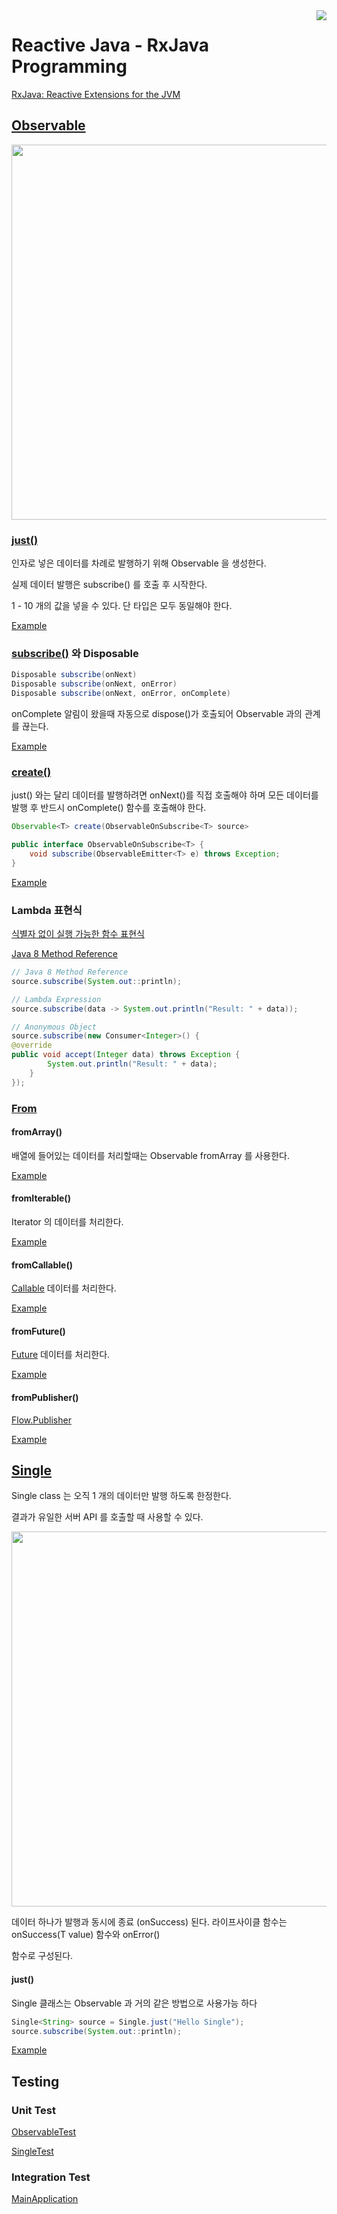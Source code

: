 <img src="http://reactivex.io/assets/Rx_Logo_S.png" align="right"/>

# Reactive Java - RxJava Programming

[RxJava: Reactive Extensions for the JVM](https://github.com/ReactiveX/RxJava)

## [Observable](http://reactivex.io/documentation/ko/observable.html)

<img src="http://reactivex.io/assets/operators/legend.png" width="600"/>

### [just()](http://reactivex.io/documentation/operators/just.html)

인자로 넣은 데이터를 차례로 발행하기 위해 Observable 을 생성한다.

실제 데이터 발행은 subscribe() 를 호출 후 시작한다.

1 - 10 개의 값을 넣을 수 있다. 단 타입은 모두 동일해야 한다.

[Example](https://github.com/JohnSmith19/reactive-java/blob/b1e5b63ff31ffce7dad37027d9b730001576bb14/reactive-java/src/main/java/reactivejava/FirstExample.java)

### [subscribe()](http://reactivex.io/documentation/operators/subscribe.html) 와 Disposable

```java
Disposable subscribe(onNext)
Disposable subscribe(onNext, onError)
Disposable subscribe(onNext, onError, onComplete)
```

onComplete 알림이 왔을때 자동으로 dispose()가 호출되어 Observable
과의 관계를 끊는다.

[Example](https://github.com/JohnSmith19/reactive-java/blob/ee221c9109462c3093d036149eac87bb82d84b05/reactive-java/src/main/java/reactivejava/ObservableNotifications.java)

### [create()](http://reactivex.io/documentation/operators/create.html)

just() 와는 달리 데이터를 발행하려면 onNext()를 직접 호출해야 하며 모든
데이터를 발행 후 반드시 onComplete() 함수를 호출해야 한다.

```java
Observable<T> create(ObservableOnSubscribe<T> source>

public interface ObservableOnSubscribe<T> {
    void subscribe(ObservableEmitter<T> e) throws Exception;
}
```

[Example](https://github.com/JohnSmith19/reactive-java/blob/acbc56cbb27cb4dc4c7e0f50fe0720c6f78e08cc/reactive-java/src/main/java/reactivejava/ObservableCreateExample.java)

### Lambda 표현식

[식별자 없이 실행 가능한 함수 표현식](http://jdm.kr/blog/181)

[Java 8 Method Reference](https://www.codementor.io/eh3rrera/using-java-8-method-reference-du10866vx)

```java
// Java 8 Method Reference
source.subscribe(System.out::println);

// Lambda Expression
source.subscribe(data -> System.out.println("Result: " + data));

// Anonymous Object
source.subscribe(new Consumer<Integer>() {
@override
public void accept(Integer data) throws Exception {
        System.out.println("Result: " + data);
    }
});
```

### [From](http://reactivex.io/documentation/operators/from.html)

#### fromArray()

배열에 들어있는 데이터를 처리할때는 Observable fromArray 를 사용한다.

[Example](https://github.com/JohnSmith19/reactive-java/blob/1d9e187d1542a4cc4d6d5f21cfb477037950a4ae/reactive-java/src/main/java/reactivejava/ObservableFromArray.java)

#### fromIterable()

Iterator 의 데이터를 처리한다.

[Example](https://github.com/JohnSmith19/reactive-java/blob/c433c441d4bec15606ab80e6a9021913edc17983/reactive-java/src/main/java/reactivejava/ObservableFromIterable.java)

#### fromCallable()

[Callable](http://developer88.tistory.com/87) 데이터를 처리한다.

[Example](https://github.com/JohnSmith19/reactive-java/blob/e11c3f1e22cf82c37dc4ba2a097712638363eed8/reactive-java/src/main/java/reactivejava/observable/ObservableFromCallable.java)

#### fromFuture()

[Future](https://docs.oracle.com/javase/8/docs/api/java/util/concurrent/Future.html) 데이터를 처리한다.

[Example](https://github.com/JohnSmith19/reactive-java/blob/78545d5d5991a4c2fe859bbd2e82c6d5fc96a8fb/reactive-java/src/main/java/reactivejava/observable/ObservableFromFuture.java)

#### fromPublisher()

[Flow.Publisher<T>](https://docs.oracle.com/javase/9/docs/api/java/util/concurrent/Flow.Publisher.html)

[Example](https://github.com/JohnSmith19/reactive-java/blob/688f3554de934cdad17aae1ff19bdcb2712c5c45/reactive-java/src/main/java/reactivejava/observable/ObservableFromPublisher.java)

## [Single](http://reactivex.io/documentation/ko/single.html)

Single class 는 오직 1 개의 데이터만 발행 하도록 한정한다.

결과가 유일한 서버 API 를 호출할 때 사용할 수 있다.

<img src="https://raw.github.com/wiki/ReactiveX/RxJava/images/rx-operators/Single.legend.png" width="600"/>

데이터 하나가 발행과 동시에 종료 (onSuccess) 된다. 라이프사이클 함수는 onSuccess(T value) 함수와 onError()

함수로 구성된다.

#### just()

Single 클래스는 Observable 과 거의 같은 방법으로 사용가능 하다

```java
Single<String> source = Single.just("Hello Single");
source.subscribe(System.out::println);
```

[Example](https://github.com/JohnSmith19/reactive-java/blob/20dea2ee4da04107a779db3c65f4abf603471a79/reactive-java/src/main/java/reactivejava/single/SingleExample.java)

## Testing

### Unit Test

[ObservableTest](https://github.com/JohnSmith19/reactive-java/blob/01b1c6d8cf62c74f612b843926f579e8ef8871e1/reactive-java/src/main/java/reactivejava/observable/ObservableTest.java)

[SingleTest](https://github.com/JohnSmith19/reactive-java/blob/20dea2ee4da04107a779db3c65f4abf603471a79/reactive-java/src/main/java/reactivejava/single/SingleTest.java)

### Integration Test

[MainApplication](https://github.com/JohnSmith19/reactive-java/blob/01b1c6d8cf62c74f612b843926f579e8ef8871e1/reactive-java/src/main/java/MainApplication.java)
